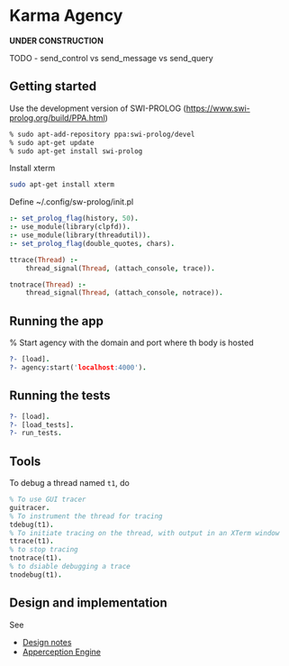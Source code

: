 # Karma Agency

**UNDER CONSTRUCTION**

TODO - send_control vs send_message vs send_query

## Getting started

Use the development version of SWI-PROLOG (https://www.swi-prolog.org/build/PPA.html)

```sh
% sudo apt-add-repository ppa:swi-prolog/devel
% sudo apt-get update
% sudo apt-get install swi-prolog
```

Install xterm

```sh
sudo apt-get install xterm
```

Define ~/.config/sw-prolog/init.pl

```prolog
:- set_prolog_flag(history, 50).
:- use_module(library(clpfd)).
:- use_module(library(threadutil)).
:- set_prolog_flag(double_quotes, chars).

ttrace(Thread) :-
    thread_signal(Thread, (attach_console, trace)).

tnotrace(Thread) :-
    thread_signal(Thread, (attach_console, notrace)).
```

## Running the app

% Start agency with the domain and port where th body is hosted

```prolog
?- [load].
?- agency:start('localhost:4000').
```

## Running the tests

```prolog
?- [load].
?- [load_tests].
?- run_tests.
```

## Tools

To debug a thread named `t1`, do

```prolog
% To use GUI tracer
guitracer.
% To instrument the thread for tracing
tdebug(t1).
% To initiate tracing on the thread, with output in an XTerm window
ttrace(t1).
% to stop tracing
tnotrace(t1).
% to dsiable debugging a trace
tnodebug(t1).
```

## Design and implementation

See

* [Design notes](notes/symbolic_cognitive_robotics.md)
* [Apperception Engine](https://zenodo.org/records/10325868)

